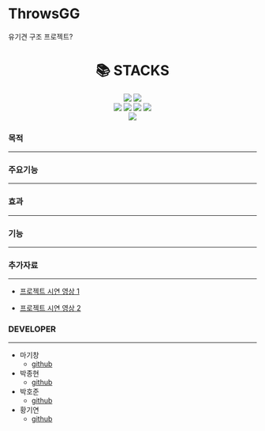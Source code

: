 # ThrowsGG
유기견 구조 프로젝트?

<div align=center><h1>📚 STACKS</h1></div>
<div align=center> 
  <img src="https://img.shields.io/badge/java-007396?style=for-the-badge&logo=java&logoColor=white"> 
  <img src="https://img.shields.io/badge/python-3776AB?style=for-the-badge&logo=python&logoColor=white"> 
  <br>
  <img src="https://img.shields.io/badge/html5-E34F26?style=for-the-badge&logo=html5&logoColor=white"> 
  <img src="https://img.shields.io/badge/css-1572B6?style=for-the-badge&logo=css3&logoColor=white"> 
  <img src="https://img.shields.io/badge/javascript-F7DF1E?style=for-the-badge&logo=javascript&logoColor=black"> 
  <img src="https://img.shields.io/badge/jquery-0769AD?style=for-the-badge&logo=jquery&logoColor=white">
  <br>
  <img src="https://img.shields.io/badge/mysql-4479A1?style=for-the-badge&logo=mysql&logoColor=white"> 
</div>


### 목적
---

### 주요기능
---

### 효과 
---

### 기능
---

### 추가자료
---
- [프로젝트 시연 영상 1 ](https://youtu.be/wDm8kGihpuE?feature=shared)

- [프로젝트 시연 영상 2 ](https://youtu.be/HSs4nn2szYo)


### DEVELOPER
---
- 마기창
  - [github](https://github.com/smreo3839) 
- 박종현
  - [github](https://github.com/JackyparkCode) 
- 박호준
  - [github](https://github.com/hoejun1208)    
- 황기연
  - [github](https://github.com/GiyeonHwang)
